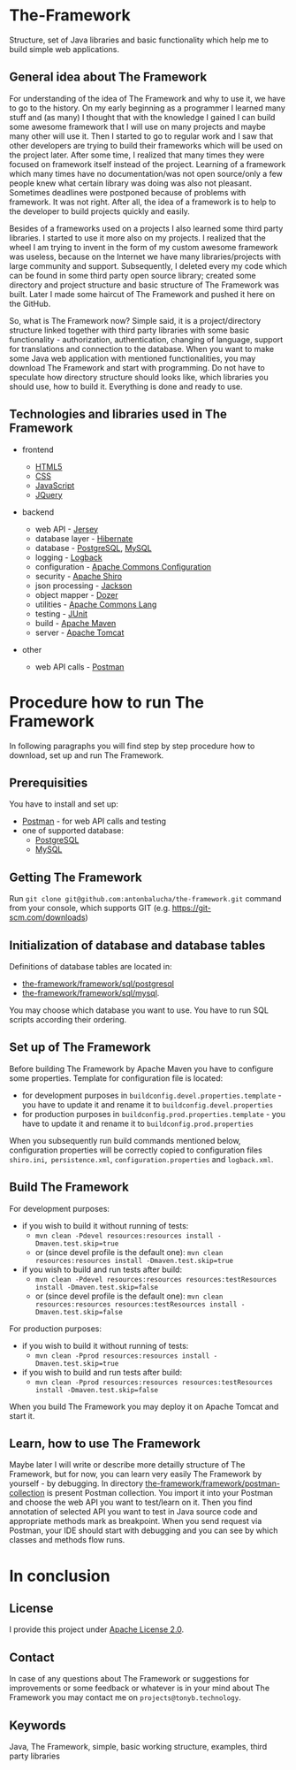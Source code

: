 # The-Framework

Structure, set of Java libraries and basic functionality which help me to build simple web applications.

## General idea about The Framework

For understanding of the idea of The Framework and why to use it, we have to go to the history. 
On my early beginning as a programmer I learned many stuff and (as many) I thought that with the knowledge I gained I can build some awesome framework that I will use on many projects and maybe many other will use it. Then I started to go to regular work and I saw that other developers are trying to build their frameworks which will be used on the project later. After some time, I realized that many times they were focused on framework itself instead of the project. Learning of a framework which many times have no documentation/was not open source/only a few people knew what certain library was doing was also not pleasant. Sometimes deadlines were postponed because of problems with framework. It was not right. After all, the idea of a framework is to help to the developer to build projects quickly and easily. 

Besides of a frameworks used on a projects I also learned some third party libraries. I started to use it more also on my projects. I realized that the wheel I am trying to invent in the form of my custom awesome framework was useless, because on the Internet we have many libraries/projects with large community and support. Subsequently, I deleted every my code which can be found in some third party open source library; created some directory and project structure and basic structure of The Framework was built. Later I made some haircut of The Framework and pushed it here on the GitHub. 

So, what is The Framework now? Simple said, it is a project/directory structure linked together with third party libraries with some basic functionality - authorization, authentication, changing of language, support for translations and connection to the database. When you want to make some Java web application with mentioned functionalities, you may download The Framework and start with programming. Do not have to speculate how directory structure should looks like, which libraries you should use, how to build it. Everything is done and ready to use.

## Technologies and libraries used in The Framework

* frontend
    * [HTML5](https://www.w3schools.com/html/)
    * [CSS](https://www.w3schools.com/css/)
    * [JavaScript](https://www.w3schools.com/js/)
    * [JQuery](https://jquery.com/)

* backend
    * web API - [Jersey](https://jersey.java.net/)
    * database layer - [Hibernate](http://hibernate.org/)
    * database - [PostgreSQL](https://www.postgresql.org/), [MySQL](https://www.mysql.com/)
    * logging - [Logback](https://logback.qos.ch/)
    * configuration - [Apache Commons Configuration](https://commons.apache.org/proper/commons-configuration/)
    * security - [Apache Shiro](https://shiro.apache.org/)
    * json processing - [Jackson](https://github.com/FasterXML/jackson)
    * object mapper - [Dozer](http://dozer.sourceforge.net/)
    * utilities - [Apache Commons Lang](https://commons.apache.org/proper/commons-lang/)
    * testing - [JUnit](http://junit.org)
    * build - [Apache Maven](https://maven.apache.org/)
    * server - [Apache Tomcat](https://tomcat.apache.org/)

* other
    * web API calls - [Postman](https://www.getpostman.com/)

# Procedure how to run The Framework

In following paragraphs you will find step by step procedure how to download, set up and run The Framework. 

## Prerequisities

You have to install and set up:
* [Postman](https://www.getpostman.com/) - for web API calls and testing
* one of supported database:
    * [PostgreSQL](https://www.postgresql.org/)
    * [MySQL](https://www.mysql.com/)

## Getting The Framework

Run ```git clone git@github.com:antonbalucha/the-framework.git``` command from your console, which supports GIT (e.g. https://git-scm.com/downloads)

## Initialization of database and database tables

Definitions of database tables are located in:
* [the-framework/framework/sql/postgresql](https://github.com/antonbalucha/the-framework/tree/master/framework/sql/postgresql) 
* [the-framework/framework/sql/mysql](https://github.com/antonbalucha/the-framework/tree/master/framework/sql/mysql). 

You may choose which database you want to use. You have to run SQL scripts according their ordering.

## Set up of The Framework

Before building The Framework by Apache Maven you have to configure some properties. Template for configuration file is located:
* for development purposes in ```buildconfig.devel.properties.template``` - you have to update it and rename it to ```buildconfig.devel.properties```
* for production purposes in ```buildconfig.prod.properties.template``` - you have to update it and rename it to ```buildconfig.prod.properties```

When you subsequently run build commands mentioned below, configuration properties will be correctly copied to configuration files  ```shiro.ini```,``` persistence.xml```, ```configuration.properties``` and ```logback.xml```.

## Build The Framework

For development purposes:
* if you wish to build it without running of tests:
    * ```mvn clean -Pdevel resources:resources install -Dmaven.test.skip=true```
    * or (since devel profile is the default one):  ```mvn clean resources:resources install -Dmaven.test.skip=true```
* if you wish to build and run tests after build:
    * ```mvn clean -Pdevel resources:resources resources:testResources install -Dmaven.test.skip=false```
    * or (since devel profile is the default one): ```mvn clean resources:resources resources:testResources install -Dmaven.test.skip=false```

For production purposes:
* if you wish to build it without running of tests:
    * ```mvn clean -Pprod resources:resources install -Dmaven.test.skip=true```
* if you wish to build and run tests after build:
    * ```mvn clean -Pprod resources:resources resources:testResources install -Dmaven.test.skip=false```

When you build The Framework you may deploy it on Apache Tomcat and start it.

## Learn, how to use The Framework

Maybe later I will write or describe more detailly structure of The Framework, but for now, you can learn very easily The Framework by yourself - by debugging. In directory [the-framework/framework/postman-collection](https://github.com/antonbalucha/the-framework/tree/master/framework/postman-collection) is present Postman collection. You import it into your Postman and choose the web API you want to test/learn on it. Then you find annotation of selected API you want to test in Java source code and appropriate methods mark as breakpoint. When you send request via Postman, your IDE should start with debugging and you can see by which classes and methods flow runs. 

# In conclusion

## License

I provide this project under [Apache License 2.0](https://github.com/antonbalucha/the-framework/blob/master/LICENSE).

## Contact

In case of any questions about The Framework or suggestions for improvements or some feedback or whatever is in your mind about The Framework you may contact me on ```projects@tonyb.technology```.

## Keywords

Java, The Framework, simple, basic working structure, examples, third party libraries
